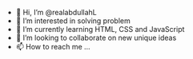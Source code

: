 - 👋 Hi, I’m @realabdullahL
- 👀 I’m interested in solving problem
- 🌱 I’m currently learning HTML, CSS and JavaScript
- 💞️ I’m looking to collaborate on new unique ideas
- 📫 How to reach me ...

<!---
realabdullahL/realabdullahL is a ✨ special ✨ repository because its `README.md` (this file) appears on your GitHub profile.
You can click the Preview link to take a look at your changes.
--->
